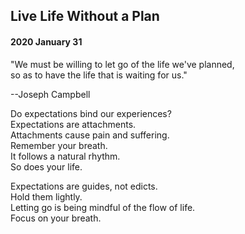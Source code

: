 ## Live Life Without a Plan

#### 2020 January 31

"We must be willing to let go of the life we've planned,  
so as to have the life that is waiting for us."

--Joseph Campbell

Do expectations bind our experiences?  
Expectations are attachments.  
Attachments cause pain and suffering.  
Remember your breath.  
It follows a natural rhythm.  
So does your life.

Expectations are guides, not edicts.  
Hold them lightly.  
Letting go is being mindful of the flow of life.  
Focus on your breath.
